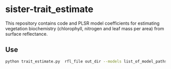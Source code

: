 # sister-trait_estimateThis repository contains code and PLSR model coefficients for estimating vegetation biochemistry (chlorophyll, nitrogen and leaf mass per area) from surface reflectance.## Use```bashpython trait_estimate.py  rfl_file out_dir --models list_of_model_paths```
